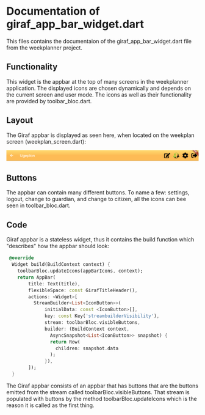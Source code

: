 # Documentation of giraf_app_bar_widget.dart
This files contains the documentaion of the giraf_app_bar_widget.dart file from the weekplanner project.

## Functionality
This widget is the appbar at the top of many screens in the weekplanner application. The displayed icons are chosen dynamically and depends on the current screen and user mode. The icons as well as their functionality are provided by toolbar_bloc.dart. 

## Layout
The Giraf appbar is displayed as seen here, when located on the weekplan screen (weekplan_screen.dart):

![Layout of Giraf app bar](../pictures/GirafAppbar.PNG)

## Buttons
The appbar can contain many different buttons. To name a few: settings, logout, change to guardian, and change to citizen, all the icons can bee seen in toolbar_bloc.dart.

## Code
Giraf appbar is a stateless widget, thus it contains the build function which "describes" how the appbar should look:

```dart
 @override
  Widget build(BuildContext context) {
    toolbarBloc.updateIcons(appBarIcons, context);
    return AppBar(
        title: Text(title),
        flexibleSpace: const GirafTitleHeader(),
        actions: <Widget>[
          StreamBuilder<List<IconButton>>(
              initialData: const <IconButton>[],
              key: const Key('streambuilderVisibility'),
              stream: toolbarBloc.visibleButtons,
              builder: (BuildContext context, 
                AsyncSnapshot<List<IconButton>> snapshot) {
                return Row(
                  children: snapshot.data
                );
              }),
        ]);
  }
  ```
The Giraf appbar consists of an appbar that has buttons that are the buttons emitted from the stream called toolbarBloc.visibleButtons. That stream is populated with buttons by the method toolbarBloc.updateIcons which is the reason it is called as the first thing.


